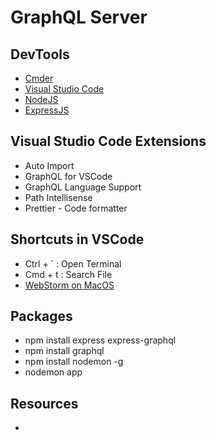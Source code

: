 # GraphQL Server

## DevTools

- [Cmder](https://cmder.app/)
- [Visual Studio Code](https://code.visualstudio.com/)
- [NodeJS](https://nodejs.org/en)
- [ExpressJS](https://expressjs.com/)

## Visual Studio Code Extensions

- Auto Import
- GraphQL for VSCode
- GraphQL Language Support
- Path Intellisense
- Prettier - Code formatter

## Shortcuts in VSCode

- Ctrl + ` : Open Terminal
- Cmd + t : Search File
- [WebStorm on MacOS](https://www.jetbrains.com/help/webstorm/mastering-keyboard-shortcuts.html#choose-keymap)

## Packages

- npm install express express-graphql
- npm install graphql
- npm install nodemon -g
- nodemon app

## Resources

- []()
